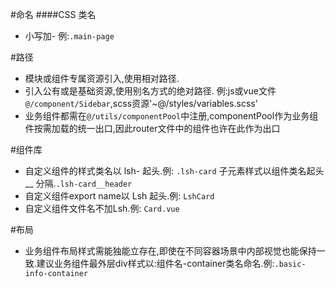 #命名
####CSS 类名
- 小写加-  例:`.main-page`

#路径
- 模块或组件专属资源引入,使用相对路径.
- 引入公有或是基础资源,使用别名方式的绝对路径. 例:js或vue文件`@/component/Sidebar`,scss资源'~@/styles/variables.scss'
- 业务组件都需在`@/utils/componentPool`中注册,componentPool作为业务组件按需加载的统一出口,因此router文件中的组件也许在此作为出口

#组件库
- 自定义组件的样式类名以 lsh- 起头.例: `.lsh-card` 子元素样式以组件类名起头 __ 分隔.`.lsh-card__header`
- 自定义组件export name以 Lsh 起头.例: `LshCard`
- 自定义组件文件名不加Lsh.例: `Card.vue`

#布局
- 业务组件布局样式需能独能立存在,即使在不同容器场景中内部视觉也能保持一致.建议业务组件最外层div样式以:组件名-container类名命名.例:`.basic-info-container`

